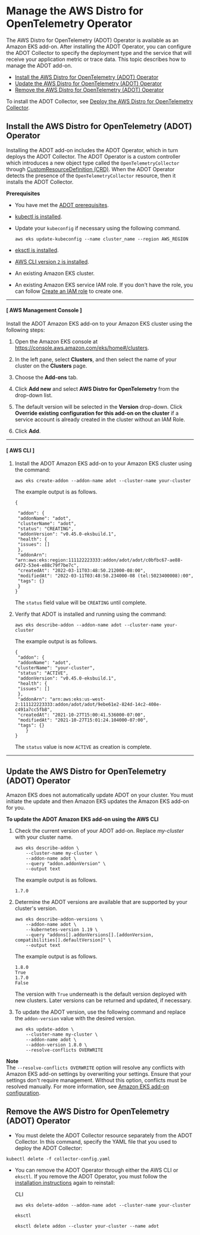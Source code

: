 # Manage the AWS Distro for OpenTelemetry Operator<a name="adot-manage"></a>

The AWS Distro for OpenTelemetry \(ADOT\) Operator is available as an Amazon EKS add\-on\. After installing the ADOT Operator, you can configure the ADOT Collector to specify the deployment type and the service that will receive your application metric or trace data\. This topic describes how to manage the ADOT add\-on\.
+ [Install the AWS Distro for OpenTelemetry \(ADOT\) Operator](#adot-install)
+ [Update the AWS Distro for OpenTelemetry \(ADOT\) Operator](#adot-update)
+ [Remove the AWS Distro for OpenTelemetry \(ADOT\) Operator](#adot-remove)

To install the ADOT Collector, see [Deploy the AWS Distro for OpenTelemetry Collector](deploy-collector.md)\.

## Install the AWS Distro for OpenTelemetry \(ADOT\) Operator<a name="adot-install"></a>

Installing the ADOT add\-on includes the ADOT Operator, which in turn deploys the ADOT Collector\. The ADOT Operator is a custom controller which introduces a new object type called the `OpenTelemetryCollector` through [CustomResourceDefinition \(CRD\)](https://kubernetes.io/docs/tasks/extend-kubernetes/custom-resources/custom-resource-definitions/)\. When the ADOT Operator detects the presence of the `OpenTelemetryCollector` resource, then it installs the ADOT Collector\.

**Prerequisites**
+ You have met the [ADOT prerequisites](adot-reqts.md)\.
+ [kubectl is installed](https://docs.aws.amazon.com/eks/latest/userguide/install-kubectl.html)\.
+ Update your `kubeconfig` if necessary using the following command\.

  ```
  aws eks update-kubeconfig --name cluster_name --region AWS_REGION
  ```
+ [eksctl is installed](https://docs.aws.amazon.com/eks/latest/userguide/eksctl.html)\.
+ [AWS CLI version `2` is installed](https://docs.aws.amazon.com/cli/latest/userguide/getting-started-install.html)\.
+ An existing Amazon EKS cluster\.
+ An existing Amazon EKS service IAM role\. If you don't have the role, you can follow [Create an IAM role](adot-iam.md) to create one\.

------
#### [ AWS Management Console ]

Install the ADOT Amazon EKS add\-on to your Amazon EKS cluster using the following steps:

1. Open the Amazon EKS console at [https://console\.aws\.amazon\.com/eks/home\#/clusters](https://console.aws.amazon.com/eks/home#/clusters)\.

1. In the left pane, select **Clusters**, and then select the name of your cluster on the **Clusters** page\.

1. Choose the **Add\-ons** tab\.

1. Click **Add new** and select **AWS Distro for OpenTelemetry** from the drop\-down list\.

1. The default version will be selected in the **Version** drop\-down\. Click **Override existing configuration for this add\-on on the cluster** if a service account is already created in the cluster without an IAM Role\.

1. Click **Add**\.

------
#### [ AWS CLI ]

1. Install the ADOT Amazon EKS add\-on to your Amazon EKS cluster using the command:

   ```
   aws eks create-addon --addon-name adot --cluster-name your-cluster
   ```

   The example output is as follows\.

   ```
   {
   
    "addon": {
    "addonName": "adot",
    "clusterName": "adot",
    "status": "CREATING",
    "addonVersion": "v0.45.0-eksbuild.1",
    "health": {
    "issues": []
    },
    "addonArn": "arn:aws:eks:region:111122223333:addon/adot/adot/c0bfbc67-ae88-d472-53e4-e88c79f7be7c",
    "createdAt": "2022-03-11T03:48:50.212000-08:00",
    "modifiedAt": "2022-03-11T03:48:50.234000-08 (tel:5023400008):00",
    "tags": {}
    }
   }
   ```

   The `status` field value will be `CREATING` until complete\.

1. Verify that ADOT is installed and running using the command:

   ```
   aws eks describe-addon --addon-name adot --cluster-name your-cluster
   ```

   The example output is as follows\.

   ```
   {
    "addon": {
    "addonName": "adot",
   "clusterName": "your-cluster",
    "status": "ACTIVE",
    "addonVersion": "v0.45.0-eksbuild.1",
    "health": {
    "issues": []
    },
    "addonArn": "arn:aws:eks:us-west-2:111122223333:addon/adot/adot/9ebe61e2-824d-14c2-408e-c491a7cc5fb8",
    "createdAt": "2021-10-27T15:00:41.536000-07:00",
    "modifiedAt": "2021-10-27T15:01:24.104000-07:00",
    "tags": {}
       }
   }
   ```

   The `status` value is now `ACTIVE` as creation is complete\.

------

## Update the AWS Distro for OpenTelemetry \(ADOT\) Operator<a name="adot-update"></a>

Amazon EKS does not automatically update ADOT on your cluster\. You must initiate the update and then Amazon EKS updates the Amazon EKS add\-on for you\. 

**To update the ADOT Amazon EKS add\-on using the AWS CLI**

1. Check the current version of your ADOT add\-on\. Replace *my\-cluster* with your cluster name\.

   ```
   aws eks describe-addon \
       --cluster-name my-cluster \
       --addon-name adot \
       --query "addon.addonVersion" \
       --output text
   ```

   The example output is as follows\.

   ```
   1.7.0
   ```

1. Determine the ADOT versions are available that are supported by your cluster's version\.

   ```
   aws eks describe-addon-versions \
       --addon-name adot \
       --kubernetes-version 1.19 \
       --query "addons[].addonVersions[].[addonVersion, compatibilities[].defaultVersion]" \
       --output text
   ```

   The example output is as follows\.

   ```
   1.8.0
   True
   1.7.0
   False
   ```

   The version with `True` underneath is the default version deployed with new clusters\. Later versions can be returned and updated, if necessary\.

1. To update the ADOT version, use the following command and replace the `addon-version` value with the desired version\.

   ```
   aws eks update-addon \
       --cluster-name my-cluster \
       --addon-name adot \
       --addon-version 1.8.0 \
       --resolve-conflicts OVERWRITE
   ```

**Note**  
The `--resolve-conflicts OVERWRITE` option will resolve any conflicts with Amazon EKS add\-on settings by overwriting your settings\. Ensure that your settings don't require management\. Without this option, conflicts must be resolved manually\. For more information, see [Amazon EKS add\-on configuration](add-ons-configuration.md)\.

## Remove the AWS Distro for OpenTelemetry \(ADOT\) Operator<a name="adot-remove"></a>
+  You must delete the ADOT Collector resource separately from the ADOT Collector\. In this command, specify the YAML file that you used to deploy the ADOT Collector:

  ```
  kubectl delete -f collector-config.yaml
  ```
+ You can remove the ADOT Operator through either the AWS CLI or `eksctl`\. If you remove the ADOT Operator, you must follow the [installation instructions](#adot-install) again to reinstall:

  CLI

  ```
  aws eks delete-addon --addon-name adot --cluster-name your-cluster
  ```

  `eksctl`

  ```
  eksctl delete addon --cluster your-cluster --name adot
  ```